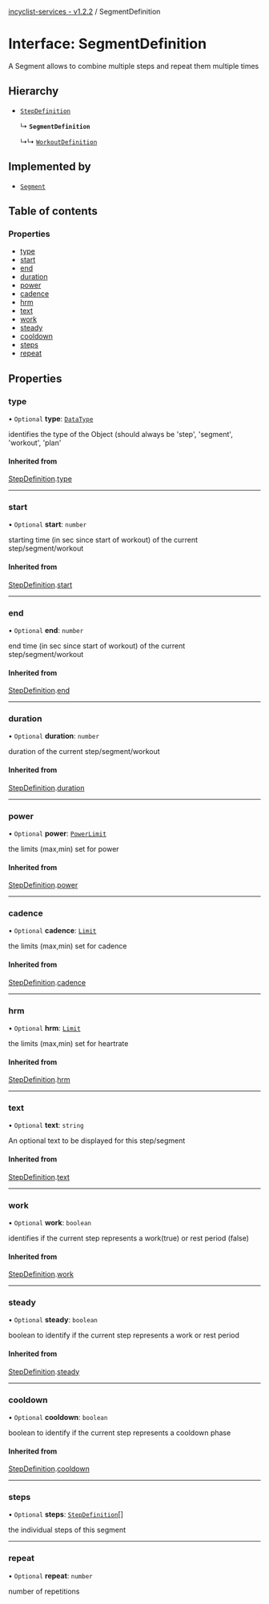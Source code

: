 [incyclist-services - v1.2.2](../README.md) / SegmentDefinition

# Interface: SegmentDefinition

A Segment allows to combine multiple steps and repeat them multiple times

## Hierarchy

- [`StepDefinition`](StepDefinition.md)

  ↳ **`SegmentDefinition`**

  ↳↳ [`WorkoutDefinition`](WorkoutDefinition.md)

## Implemented by

- [`Segment`](../classes/Segment.md)

## Table of contents

### Properties

- [type](SegmentDefinition.md#type)
- [start](SegmentDefinition.md#start)
- [end](SegmentDefinition.md#end)
- [duration](SegmentDefinition.md#duration)
- [power](SegmentDefinition.md#power)
- [cadence](SegmentDefinition.md#cadence)
- [hrm](SegmentDefinition.md#hrm)
- [text](SegmentDefinition.md#text)
- [work](SegmentDefinition.md#work)
- [steady](SegmentDefinition.md#steady)
- [cooldown](SegmentDefinition.md#cooldown)
- [steps](SegmentDefinition.md#steps)
- [repeat](SegmentDefinition.md#repeat)

## Properties

### type

• `Optional` **type**: [`DataType`](../README.md#datatype)

identifies the type of the Object (should always be 'step', 'segment', 'workout', 'plan'

#### Inherited from

[StepDefinition](StepDefinition.md).[type](StepDefinition.md#type)

___

### start

• `Optional` **start**: `number`

starting time (in sec since start of workout) of the current step/segment/workout

#### Inherited from

[StepDefinition](StepDefinition.md).[start](StepDefinition.md#start)

___

### end

• `Optional` **end**: `number`

end time (in sec since start of workout) of the current step/segment/workout

#### Inherited from

[StepDefinition](StepDefinition.md).[end](StepDefinition.md#end)

___

### duration

• `Optional` **duration**: `number`

duration of the current step/segment/workout

#### Inherited from

[StepDefinition](StepDefinition.md).[duration](StepDefinition.md#duration)

___

### power

• `Optional` **power**: [`PowerLimit`](PowerLimit.md)

the limits (max,min) set for power

#### Inherited from

[StepDefinition](StepDefinition.md).[power](StepDefinition.md#power)

___

### cadence

• `Optional` **cadence**: [`Limit`](../README.md#limit)

the limits (max,min) set for cadence

#### Inherited from

[StepDefinition](StepDefinition.md).[cadence](StepDefinition.md#cadence)

___

### hrm

• `Optional` **hrm**: [`Limit`](../README.md#limit)

the limits (max,min) set for heartrate

#### Inherited from

[StepDefinition](StepDefinition.md).[hrm](StepDefinition.md#hrm)

___

### text

• `Optional` **text**: `string`

An optional text to be displayed for this step/segment

#### Inherited from

[StepDefinition](StepDefinition.md).[text](StepDefinition.md#text)

___

### work

• `Optional` **work**: `boolean`

identifies if the current step represents a work(true) or rest period (false)

#### Inherited from

[StepDefinition](StepDefinition.md).[work](StepDefinition.md#work)

___

### steady

• `Optional` **steady**: `boolean`

boolean to identify if the current step represents a work or rest period

#### Inherited from

[StepDefinition](StepDefinition.md).[steady](StepDefinition.md#steady)

___

### cooldown

• `Optional` **cooldown**: `boolean`

boolean to identify if the current step represents a cooldown phase

#### Inherited from

[StepDefinition](StepDefinition.md).[cooldown](StepDefinition.md#cooldown)

___

### steps

• `Optional` **steps**: [`StepDefinition`](StepDefinition.md)[]

the individual steps of this segment

___

### repeat

• `Optional` **repeat**: `number`

number of repetitions
